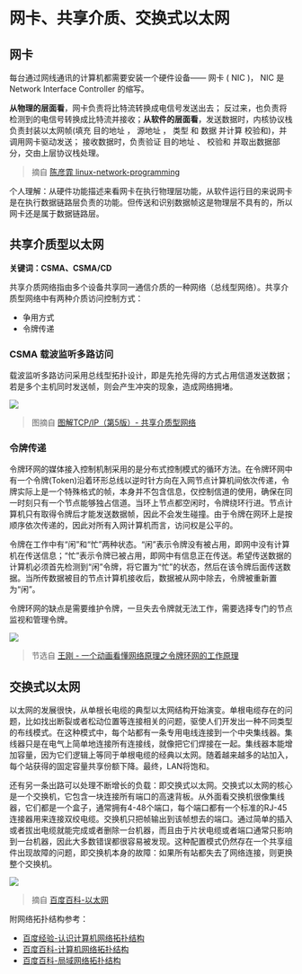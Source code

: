 # 网卡、共享介质、交换式以太网

## 网卡

每台通过网线通讯的计算机都需要安装一个硬件设备—— 网卡 ( NIC )， NIC 是 Network Interface Controller 的缩写。

**从物理的层面看**，网卡负责将比特流转换成电信号发送出去； 反过来，也负责将检测到的电信号转换成比特流并接收；**从软件的层面看**，发送数据时，内核协议栈负责封装以太网帧(填充 目的地址 ， 源地址 ， 类型 和 数据 并计算 校验和)，并调用网卡驱动发送； 接收数据时，负责验证 目的地址 、 校验和 并取出数据部分，交由上层协议栈处理。

> 摘自 [陈彦霏 linux-network-programming](https://linux-network-programming.readthedocs.io/zh_CN/latest/protocols/ethernet.html)

个人理解：从硬件功能描述来看网卡在执行物理层功能，从软件运行目的来说网卡是在执行数据链路层负责的功能。但传送和识别数据帧这是物理层不具有的，所以网卡还是属于数据链路层。

## 共享介质型以太网

**关键词：CSMA、CSMA/CD**

共享介质网络指由多个设备共享同一通信介质的一种网络（总线型网络）。共享介质型网络中有两种介质访问控制方式：

* 争用方式
* 令牌传递

### CSMA 载波监听多路访问

载波监听多路访问采用总线型拓扑设计，即是先抢先得的方式占用信道发送数据；若是多个主机同时发送帧，则会产生冲突的现象，造成网络拥堵。

![](https://i.postimg.cc/vTvLFdBB/UyY.jpg)

> 图摘自 [ 图解TCP/IP（第5版）- 共享介质型网络](https://www.ituring.com.cn/book/miniarticle/42608)

### 令牌传递

令牌环网的媒体接入控制机制采用的是分布式控制模式的循环方法。在令牌环网中有一个令牌(Token)沿着环形总线以逆时针方向在入网节点计算机间依次传递，令牌实际上是一个特殊格式的帧，本身并不包含信息，仅控制信道的使用，确保在同一时刻只有一个节点能够独占信道。当环上节点都空闲时，令牌绕环行进。节点计算机只有取得令牌后才能发送数据帧，因此不会发生碰撞。由于令牌在网环上是按顺序依次传递的，因此对所有入网计算机而言，访问权是公平的。

令牌在工作中有“闲”和“忙”两种状态。“闲”表示令牌没有被占用，即网中没有计算机在传送信息；“忙”表示令牌已被占用，即网中有信息正在传送。希望传送数据的计算机必须首先检测到“闲”令牌，将它置为“忙”的状态，然后在该令牌后面传送数据。当所传数据被目的节点计算机接收后，数据被从网中除去，令牌被重新置为“闲”。

令牌环网的缺点是需要维护令牌，一旦失去令牌就无法工作，需要选择专门的节点监视和管理令牌。

![](https://i.postimg.cc/0yyRdjyn/15246473058058711fc585f.gif)

> 节选自 [王刚 - 一个动画看懂网络原理之令牌环网的工作原理](http://www.wonggang.com/8151.html)

## 交换式以太网

以太网的发展很快，从单根长电缆的典型以太网结构开始演变。单根电缆存在的问题，比如找出断裂或者松动位置等连接相关的问题，驱使人们开发出一种不同类型的布线模式。在这种模式中，每个站都有一条专用电线连接到一个中央集线器。集线器只是在电气上简单地连接所有连接线，就像把它们焊接在一起。集线器本能增加容量，因为它们逻辑上等同于单根电缆的经典以太网。随着越来越多的站加入，每个站获得的固定容量共享份额下降。最终，LAN将饱和。

还有另一条出路可以处理不断增长的负载：即交换式以太网。交换式以太网的核心是一个交换机，它包含一块连接所有端口的高速背板。从外面看交换机很像集线器，它们都是一个盒子，通常拥有4-48个端口，每个端口都有一个标准的RJ-45连接器用来连接双绞电缆。交换机只把帧输出到该帧想去的端口。通过简单的插入或者拔出电缆就能完成或者删除一台机器，而且由于片状电缆或者端口通常只影响到一台机器，因此大多数错误都很容易被发现。这种配置模式仍然存在一个共享组件出现故障的问题，即交换机本身的故障：如果所有站都失去了网络连接，则更换整个交换机。

![](https://i.postimg.cc/W46WRHFc/d6b.png)

> 摘自 [百度百科-以太网](https://baike.baidu.com/item/%E4%BB%A5%E5%A4%AA%E7%BD%91/99684?fr=aladdin)

 附网络拓扑结构参考：

* [百度经验-认识计算机网络拓扑结构](https://jingyan.baidu.com/article/09ea3ede69b7c4c0aede39d1.html)
* [百度百科-计算机网络拓扑结构](https://baike.baidu.com/item/%E8%AE%A1%E7%AE%97%E6%9C%BA%E7%BD%91%E7%BB%9C%E6%8B%93%E6%89%91%E7%BB%93%E6%9E%84/10230127)
* [百度百科-局域网络拓扑结构](https://baike.baidu.com/item/%E5%B1%80%E5%9F%9F%E7%BD%91%E7%BB%9C%E6%8B%93%E6%89%91%E7%BB%93%E6%9E%84/21149646)
